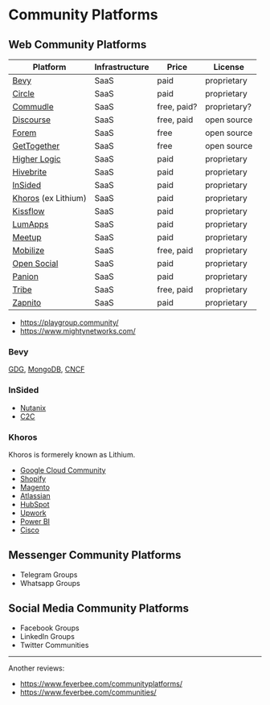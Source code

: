 #  Community Platforms

## Web Community Platforms

| Platform | Infrastructure | Price | License |
| --- | --- | --- | --- |
| [Bevy](https://www.bevy.com/) | SaaS | paid | proprietary |
| [Circle](https://circle.so/) | SaaS | paid | proprietary |
| [Commudle](https://commudle.com/) | SaaS | free, paid? | proprietary? |
| [Discourse](https://www.discourse.org/) | SaaS | free, paid | open source |
| [Forem](https://www.forem.com/) | SaaS | free | open source |
| [GetTogether](https://gettogether.community/) | SaaS | free | open source |
| [Higher Logic](https://www.higherlogic.com/) | SaaS | paid | proprietary |
| [Hivebrite](https://hivebrite.com/) | SaaS | paid | proprietary |
| [InSided](https://www.insided.com/) | SaaS | paid | proprietary |
| [Khoros](https://khoros.com/) (ex Lithium) | SaaS | paid | proprietary |
| [Kissflow](https://kissflow.com/) | SaaS | paid | proprietary |
| [LumApps](https://www.lumapps.com/) | SaaS | paid | proprietary |
| [Meetup](https://www.meetup.com/) | SaaS | paid | proprietary |
| [Mobilize](https://www.mobilize.io/) | SaaS | free, paid | proprietary |
| [Open Social](https://www.getopensocial.com/) | SaaS | paid | proprietary |
| [Panion](https://panion.com/) | SaaS | paid | proprietary |
| [Tribe](https://tribe.so/) | SaaS | free, paid | proprietary |
| [Zapnito](https://zapnito.com/) | SaaS | paid | proprietary |

- https://playgroup.community/
- https://www.mightynetworks.com/

### Bevy

[GDG](https://gdg.community.dev/), [MongoDB](https://live.mongodb.com/), [CNCF](https://community.cncf.io/)

### InSided

- [Nutanix](https://next.nutanix.com/)
- [C2C](https://community.c2cglobal.com/)

### Khoros

Khoros is formerely known as Lithium.

- [Google Cloud Community](https://www.googlecloudcommunity.com/)
- [Shopify](https://community.shopify.com/)
- [Magento](https://community.magento.com/)
- [Atlassian](https://community.atlassian.com/)
- [HubSpot](https://community.hubspot.com/)
- [Upwork](https://community.upwork.com/)
- [Power BI](https://community.powerbi.com/)
- [Cisco](https://community.cisco.com/)

## Messenger Community Platforms

- Telegram Groups
- Whatsapp Groups

## Social Media Community Platforms

- Facebook Groups
- LinkedIn Groups
- Twitter Communities

---

Another reviews:

- https://www.feverbee.com/communityplatforms/
- https://www.feverbee.com/communities/
